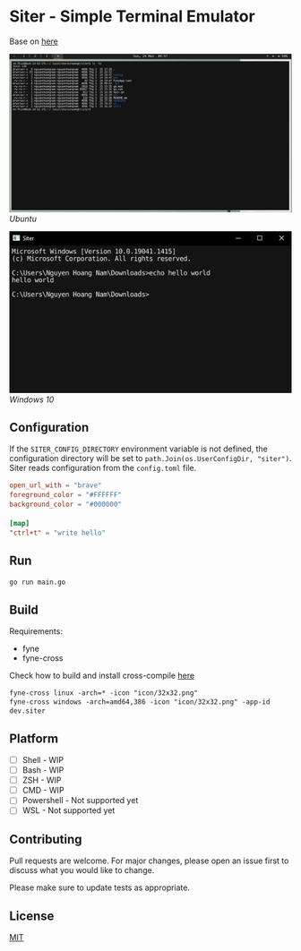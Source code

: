 # Siter - Simple Terminal Emulator

Base on [here](https://ishuah.com/2021/03/10/build-a-terminal-emulator-in-100-lines-of-go/)

![Ubuntu](https://raw.githubusercontent.com/namngh/assets/main/siter/linux-ls.jpg)
*Ubuntu*

![Windows 10](https://raw.githubusercontent.com/namngh/assets/main/siter/windows-echo.jpg)
*Windows 10*

## Configuration

If the `SITER_CONFIG_DIRECTORY` environment variable is not defined, the configuration directory will 
be set to `path.Join(os.UserConfigDir, "siter")`. Siter reads configuration from the `config.toml` file.

```toml
open_url_with = "brave"
foreground_color = "#FFFFFF"
background_color = "#000000"

[map]
"ctrl+t" = "write hello"
```

## Run

```
go run main.go
```

## Build

Requirements:

- fyne
- fyne-cross

Check how to build and install cross-compile [here](https://developer.fyne.io/started/cross-compiling)

```
fyne-cross linux -arch=* -icon "icon/32x32.png"
fyne-cross windows -arch=amd64,386 -icon "icon/32x32.png" -app-id dev.siter
```

## Platform

- [ ] Shell - WIP
- [ ] Bash - WIP
- [ ] ZSH - WIP
- [ ] CMD - WIP
- [ ] Powershell - Not supported yet
- [ ] WSL - Not supported yet

## Contributing

Pull requests are welcome. For major changes,
please open an issue first to discuss what you would like to change.

Please make sure to update tests as appropriate.

## License

[MIT](https://choosealicense.com/licenses/mit)